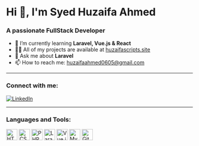 # Hi 👋, I'm Syed Huzaifa Ahmed

### A passionate FullStack Developer

- 🌱 I’m currently learning **Laravel, Vue.js & React**
- 👨‍💻 All of my projects are available at [huzaifascripts.site](https://huzaifascripts.site/)
- 💬 Ask me about **Laravel**
- 📫 How to reach me: [huzaifaahmed0605@gmail.com](mailto:huzaifaahmed0605@gmail.com)

---

### Connect with me:

[![LinkedIn](https://img.shields.io/badge/LinkedIn-blue?style=for-the-badge&logo=linkedin&logoColor=white)](https://www.linkedin.com/in/huzaifa-ahmed-20390729a/)

---

### Languages and Tools:

<p align="left">
  <img src="https://cdn.jsdelivr.net/gh/devicons/devicon/icons/html5/html5-original.svg" height="30" alt="HTML5" />
  <img src="https://cdn.jsdelivr.net/gh/devicons/devicon/icons/css3/css3-original.svg" height="30" alt="CSS3" />
  <img src="https://cdn.jsdelivr.net/gh/devicons/devicon/icons/php/php-original.svg" height="30" alt="PHP" />
  <img src="https://cdn.jsdelivr.net/gh/devicons/devicon/icons/laravel/laravel-plain.svg" height="30" alt="Laravel" />
  <img src="https://cdn.jsdelivr.net/gh/devicons/devicon/icons/vuejs/vuejs-original.svg" height="30" alt="Vue.js" />
  <img src="https://cdn.jsdelivr.net/gh/devicons/devicon/icons/mysql/mysql-original.svg" height="30" alt="MySQL" />
  <img src="https://cdn.jsdelivr.net/gh/devicons/devicon/icons/git/git-original.svg" height="30" alt="Git" />
</p>
